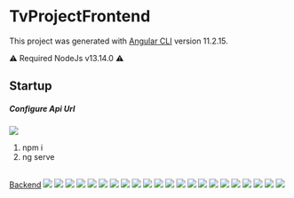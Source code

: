 # TvProjectFrontend

This project was generated with [Angular CLI](https://github.com/angular/angular-cli) version 11.2.15.
<p>
 ⚠️ Required NodeJs v13.14.0 ⚠️
</p>
<h2>Startup</h2>
<h5>Configure Api Url</h5>
<img src="screenshots/api-url.png"/>
<ol>
<li>npm i</li>
<li>ng serve</li>
</ol>
<br>
<a href="https://github.com/emir57/TvProjectBackend">Backend</a>

<img src="project_images/2.png"/>
<img src="project_images/3.png"/>
<img src="project_images/4.png"/>
<img src="project_images/1.png"/>
<img src="project_images/1_1.png"/>
<img src="project_images/1_2.png"/>
<img src="project_images/1_3.png"/>
<img src="project_images/5.png"/>

<img src="project_images/7.png"/>
<img src="project_images/8.png"/>
<img src="project_images/9.png"/>
<img src="project_images/10.png"/>
<img src="project_images/11.png"/>
<img src="project_images/12.png"/>
<img src="project_images/13.png"/>
<img src="project_images/14.png"/>
<img src="project_images/15.png"/>
<img src="project_images/16.png"/>
<img src="project_images/17.png"/>
<img src="project_images/18.png"/>
<img src="project_images/19.png"/>
<img src="project_images/20.png"/>

